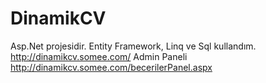 # DinamikCV
Asp.Net projesidir.
Entity Framework, Linq ve Sql kullandım.
http://dinamikcv.somee.com/
Admin Paneli
http://dinamikcv.somee.com/becerilerPanel.aspx
